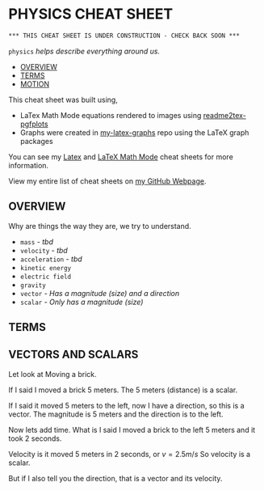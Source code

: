 # PHYSICS CHEAT SHEET

```txt
*** THIS CHEAT SHEET IS UNDER CONSTRUCTION - CHECK BACK SOON ***
```

`physics` _helps describe everything around us._

* [OVERVIEW](https://github.com/JeffDeCola/my-cheat-sheets/tree/master/other/science/physical-science/physics-cheat-sheet#overview)
* [TERMS](https://github.com/JeffDeCola/my-cheat-sheets/tree/master/other/science/physical-science/physics-cheat-sheet#terms)
* [MOTION](https://github.com/JeffDeCola/my-cheat-sheets/tree/master/other/science/physical-science/physics-cheat-sheet#motion)

This cheat sheet was built using,

* LaTex Math Mode equations rendered to images using
  [readme2tex-pgfplots](https://github.com/JeffDeCola/readme2tex-pgfplots)
* Graphs were created in
  [my-latex-graphs](https://github.com/JeffDeCola/my-latex-graphs)
  repo using the LaTeX graph packages

You can see my
[Latex](https://github.com/JeffDeCola/my-cheat-sheets/tree/master/software/development/languages/latex-cheat-sheet)
and
[LaTeX Math Mode](https://github.com/JeffDeCola/my-cheat-sheets/blob/master/software/development/languages/latex-cheat-sheet/latex-math-mode.md)
cheat sheets for more information.

View my entire list of cheat sheets on
[my GitHub Webpage](https://jeffdecola.github.io/my-cheat-sheets/).

## OVERVIEW

Why are things the way they are, we try to understand.

* `mass` - _tbd_
* `velocity` - _tbd_
* `acceleration` - _tbd_
* `kinetic energy`
* `electric field`
* `gravity`
* `vector` - _Has a magnitude (size) and a direction_
* `scalar` - _Only has a magnitude (size)_

## TERMS

## VECTORS AND SCALARS

Let look at Moving a brick.

If I said I moved a brick 5 meters.  The 5 meters (distance) is a scalar.

If I said it moved 5 meters to the left, now I have a direction,
so this is a vector.  The magnitude is 5 meters and the direction is to the left.

Now lets add time. What is I said I moved a brick to the left 5 meters and
it took 2 seconds.

Velocity is it moved 5 meters in 2 seconds, or $v = 2.5 m/s$
So velocity is a scalar.

But if I also tell you the direction, that is a vector and its velocity.
